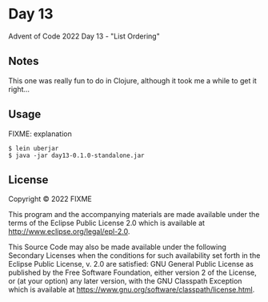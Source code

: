# Day 13

Advent of Code 2022 Day 13 - "List Ordering"

## Notes

This one was really fun to do in Clojure, although it took me a while to get it right...

## Usage

FIXME: explanation

```
$ lein uberjar
$ java -jar day13-0.1.0-standalone.jar
```

## License

Copyright © 2022 FIXME

This program and the accompanying materials are made available under the
terms of the Eclipse Public License 2.0 which is available at
http://www.eclipse.org/legal/epl-2.0.

This Source Code may also be made available under the following Secondary
Licenses when the conditions for such availability set forth in the Eclipse
Public License, v. 2.0 are satisfied: GNU General Public License as published by
the Free Software Foundation, either version 2 of the License, or (at your
option) any later version, with the GNU Classpath Exception which is available
at https://www.gnu.org/software/classpath/license.html.
